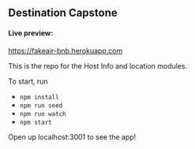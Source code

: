 ## Destination Capstone

#### Live preview:

https://fakeair-bnb.herokuapp.com

This is the repo for the Host Info and location modules.

To start, run
  * `npm install`
  * `npm run seed`
  * `npm run watch`
  * `npm start`

Open up localhost:3001 to see the app!
